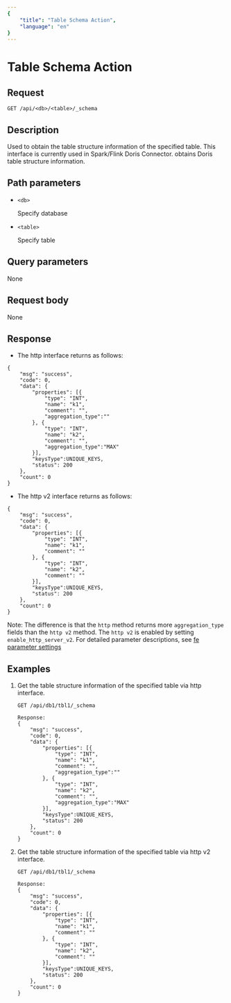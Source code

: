 ```yaml
---
{
    "title": "Table Schema Action",
    "language": "en"
}
---
```


<!-- 
Licensed to the Apache Software Foundation (ASF) under one
or more contributor license agreements.  See the NOTICE file
distributed with this work for additional information
regarding copyright ownership.  The ASF licenses this file
to you under the Apache License, Version 2.0 (the
"License"); you may not use this file except in compliance
with the License.  You may obtain a copy of the License at

  http://www.apache.org/licenses/LICENSE-2.0

Unless required by applicable law or agreed to in writing,
software distributed under the License is distributed on an
"AS IS" BASIS, WITHOUT WARRANTIES OR CONDITIONS OF ANY
KIND, either express or implied.  See the License for the
specific language governing permissions and limitations
under the License.
-->

# Table Schema Action

## Request

`GET /api/<db>/<table>/_schema`

## Description

Used to obtain the table structure information of the specified table. This interface is currently used in Spark/Flink Doris Connector.  obtains Doris table structure information.
    
## Path parameters

* `<db>`

    Specify database

* `<table>`

    Specify table

## Query parameters

None

## Request body

None

## Response
* The http interface returns as follows:
```
{
	"msg": "success",
	"code": 0,
	"data": {
		"properties": [{
			"type": "INT",
			"name": "k1",
			"comment": "",
			"aggregation_type":""
		}, {
			"type": "INT",
			"name": "k2",
			"comment": "",
			"aggregation_type":"MAX"
		}],
		"keysType":UNIQUE_KEYS,
		"status": 200
	},
	"count": 0
}
```
* The http v2 interface returns as follows:
```
{
	"msg": "success",
	"code": 0,
	"data": {
		"properties": [{
			"type": "INT",
			"name": "k1",
			"comment": ""
		}, {
			"type": "INT",
			"name": "k2",
			"comment": ""
		}],
		"keysType":UNIQUE_KEYS,
		"status": 200
	},
	"count": 0
}
```
Note: The difference is that the `http` method returns more `aggregation_type` fields than the `http v2` method. The `http v2` is enabled by setting `enable_http_server_v2`. For detailed parameter descriptions, see [fe parameter settings](https://doris.apache.org/administrator-guide/config/fe_config.html)

## Examples

1. Get the table structure information of the specified table via http interface.

    ```
    GET /api/db1/tbl1/_schema
    
    Response:
    {
    	"msg": "success",
    	"code": 0,
    	"data": {
    		"properties": [{
    			"type": "INT",
    			"name": "k1",
    			"comment": "",
    			"aggregation_type":""
    		}, {
    			"type": "INT",
    			"name": "k2",
    			"comment": "",
    			"aggregation_type":"MAX"
    		}],
    		"keysType":UNIQUE_KEYS,
    		"status": 200
    	},
    	"count": 0
    }
    ```
2. Get the table structure information of the specified table via http v2 interface.

    ```
    GET /api/db1/tbl1/_schema
    
    Response:
    {
    	"msg": "success",
    	"code": 0,
    	"data": {
    		"properties": [{
    			"type": "INT",
    			"name": "k1",
    			"comment": ""
    		}, {
    			"type": "INT",
    			"name": "k2",
    			"comment": ""
    		}],
    		"keysType":UNIQUE_KEYS,
    		"status": 200
    	},
    	"count": 0
    }
    ```
